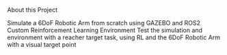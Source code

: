 About this Project

Simulate a 6DoF Robotic Arm from scratch using GAZEBO and ROS2
Custom Reinforcement Learning Environment
Test the simulation and environment with a reacher target task, using RL and the 6DoF Robotic Arm with a visual target point

